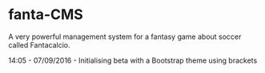# fanta-CMS
A very powerful management system for a fantasy game about soccer called Fantacalcio.

14:05 - 07/09/2016 - Initialising beta with a Bootstrap theme using brackets
